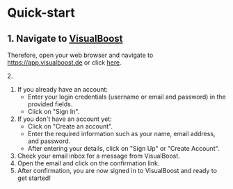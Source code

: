 # Quick-start

## 1. Navigate to [VisualBoost](https://app.visualboost.de)

Therefore, open your web browser and navigate to https://app.visualboost.de or click [here](https://visualboost.de).



2\.

1. If you already have an account:
   * Enter your login credentials (username or email and password) in the provided fields.
   * Click on "Sign In".
2. If you don't have an account yet:
   * Click on "Create an account".
   * Enter the required information such as your name, email address, and password.
   * After entering your details, click on "Sign Up" or "Create Account".
3. Check your email inbox for a message from VisualBoost.
4. Open the email and click on the confirmation link.
5. After confirmation, you are now signed in to VisualBoost and ready to get started!
